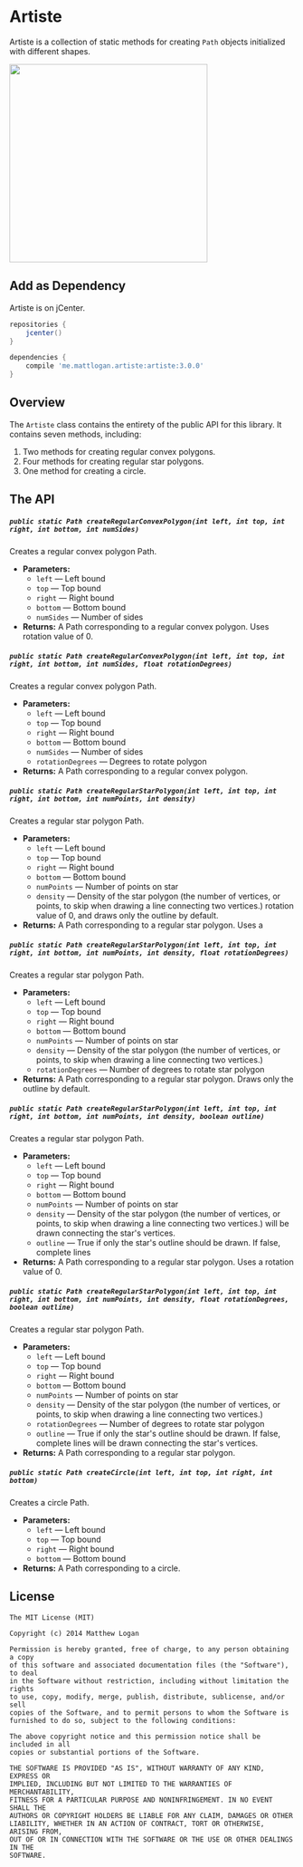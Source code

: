 Artiste
=======

Artiste is a collection of static methods for creating `Path` objects initialized with different shapes.

<img src="https://raw.githubusercontent.com/mattlogan/Artiste/master/github_assets/artiste_shapes.png" width="350"/>

## Add as Dependency

Artiste is on jCenter.

```groovy
repositories {
    jcenter()
}
```

```groovy
dependencies {
    compile 'me.mattlogan.artiste:artiste:3.0.0'
}
```

## Overview

The `Artiste` class contains the entirety of the public API for this library. It contains seven methods, including:

1. Two methods for creating regular convex polygons.
2. Four methods for creating regular star polygons.
3. One method for creating a circle.

## The API

##### `public static Path createRegularConvexPolygon(int left, int top, int right, int bottom, int numSides)`

Creates a regular convex polygon Path. 

 * **Parameters:**
   * `left` — Left bound
   * `top` — Top bound
   * `right` — Right bound
   * `bottom` — Bottom bound
   * `numSides` — Number of sides
 * **Returns:** A Path corresponding to a regular convex polygon. Uses rotation value of 0.

##### `public static Path createRegularConvexPolygon(int left, int top, int right, int bottom, int numSides, float rotationDegrees)`

Creates a regular convex polygon Path.

 * **Parameters:**
   * `left` — Left bound
   * `top` — Top bound
   * `right` — Right bound
   * `bottom` — Bottom bound
   * `numSides` — Number of sides
   * `rotationDegrees` — Degrees to rotate polygon
 * **Returns:** A Path corresponding to a regular convex polygon.

##### `public static Path createRegularStarPolygon(int left, int top, int right, int bottom, int numPoints, int density)`

Creates a regular star polygon Path. 

 * **Parameters:**
   * `left` — Left bound
   * `top` — Top bound
   * `right` — Right bound
   * `bottom` — Bottom bound
   * `numPoints` — Number of points on star
   * `density` — Density of the star polygon (the number of vertices, or points, to skip when drawing a line connecting two vertices.) rotation value of 0, and draws only the outline by default.
 * **Returns:** A Path corresponding to a regular star polygon. Uses a

##### `public static Path createRegularStarPolygon(int left, int top, int right, int bottom, int numPoints, int density, float rotationDegrees)`

Creates a regular star polygon Path. 

 * **Parameters:**
   * `left` — Left bound
   * `top` — Top bound
   * `right` — Right bound
   * `bottom` — Bottom bound
   * `numPoints` — Number of points on star
   * `density` — Density of the star polygon (the number of vertices, or points, to skip when drawing a line connecting two vertices.)
   * `rotationDegrees` — Number of degrees to rotate star polygon
 * **Returns:** A Path corresponding to a regular star polygon. Draws only the outline by default.

##### `public static Path createRegularStarPolygon(int left, int top, int right, int bottom, int numPoints, int density, boolean outline)`

Creates a regular star polygon Path. 

 * **Parameters:**
   * `left` — Left bound
   * `top` — Top bound
   * `right` — Right bound
   * `bottom` — Bottom bound
   * `numPoints` — Number of points on star
   * `density` — Density of the star polygon (the number of vertices, or points, to skip when drawing a line connecting two vertices.) will be drawn connecting the star's vertices.
   * `outline` — True if only the star's outline should be drawn. If false, complete lines
 * **Returns:** A Path corresponding to a regular star polygon. Uses a rotation value of 0.

##### `public static Path createRegularStarPolygon(int left, int top, int right, int bottom, int numPoints, int density, float rotationDegrees, boolean outline)`

Creates a regular star polygon Path. 

 * **Parameters:**
   * `left` — Left bound
   * `top` — Top bound
   * `right` — Right bound
   * `bottom` — Bottom bound
   * `numPoints` — Number of points on star
   * `density` — Density of the star polygon (the number of vertices, or points, to skip when drawing a line connecting two vertices.)
   * `rotationDegrees` — Number of degrees to rotate star polygon
   * `outline` — True if only the star's outline should be drawn. If false, complete lines will be drawn connecting the star's vertices.
 * **Returns:** A Path corresponding to a regular star polygon.

##### `public static Path createCircle(int left, int top, int right, int bottom)`

Creates a circle Path.

 * **Parameters:**
   * `left` — Left bound
   * `top` — Top bound
   * `right` — Right bound
   * `bottom` — Bottom bound
 * **Returns:** A Path corresponding to a circle.

## License

```
The MIT License (MIT)

Copyright (c) 2014 Matthew Logan

Permission is hereby granted, free of charge, to any person obtaining a copy
of this software and associated documentation files (the "Software"), to deal
in the Software without restriction, including without limitation the rights
to use, copy, modify, merge, publish, distribute, sublicense, and/or sell
copies of the Software, and to permit persons to whom the Software is
furnished to do so, subject to the following conditions:

The above copyright notice and this permission notice shall be included in all
copies or substantial portions of the Software.

THE SOFTWARE IS PROVIDED "AS IS", WITHOUT WARRANTY OF ANY KIND, EXPRESS OR
IMPLIED, INCLUDING BUT NOT LIMITED TO THE WARRANTIES OF MERCHANTABILITY,
FITNESS FOR A PARTICULAR PURPOSE AND NONINFRINGEMENT. IN NO EVENT SHALL THE
AUTHORS OR COPYRIGHT HOLDERS BE LIABLE FOR ANY CLAIM, DAMAGES OR OTHER
LIABILITY, WHETHER IN AN ACTION OF CONTRACT, TORT OR OTHERWISE, ARISING FROM,
OUT OF OR IN CONNECTION WITH THE SOFTWARE OR THE USE OR OTHER DEALINGS IN THE
SOFTWARE.
```
